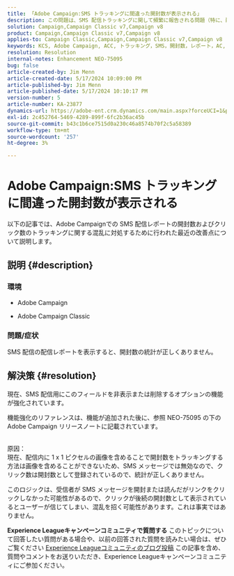 ```yaml
---
title: 「Adobe Campaign:SMS トラッキングに間違った開封数が表示される」
description: この問題は、SMS 配信トラッキングに関して頻繁に報告される問題（特に、配信レポート内の誤った開封数）を文書化しています。
solution: Campaign,Campaign Classic v7,Campaign v8
product: Campaign,Campaign Classic v7,Campaign v8
applies-to: Campaign Classic,Campaign,Campaign Classic v7,Campaign v8
keywords: KCS, Adobe Campaign, ACC, トラッキング，SMS，開封数，レポート，AC, Adobe Campaign Classic, FAQ
resolution: Resolution
internal-notes: Enhancement NEO-75095
bug: false
article-created-by: Jim Menn
article-created-date: 5/17/2024 10:09:00 PM
article-published-by: Jim Menn
article-published-date: 5/17/2024 10:10:17 PM
version-number: 5
article-number: KA-23877
dynamics-url: https://adobe-ent.crm.dynamics.com/main.aspx?forceUCI=1&pagetype=entityrecord&etn=knowledgearticle&id=331bab0d-9a14-ef11-9f8a-6045bd006268
exl-id: 2c452764-5469-4289-899f-6fc2b36ac45b
source-git-commit: b43c1b6ce7515d0a230c46a8574b70f2c5a58389
workflow-type: tm+mt
source-wordcount: '257'
ht-degree: 3%

---
```


# Adobe Campaign:SMS トラッキングに間違った開封数が表示される


以下の記事では、Adobe Campaignでの SMS 配信レポートの開封数およびクリック数のトラッキングに関する混乱に対処するために行われた最近の改善点について説明します。

## 説明 {#description}


### 環境

- Adobe Campaign


- Adobe Campaign Classic




### 問題/症状

SMS 配信の配信レポートを表示すると、開封数の統計が正しくありません。


## 解決策 {#resolution}


現在、SMS 配信用にこのフィールドを非表示または削除するオプションの機能が強化されています。

機能強化のリファレンスは、機能が追加された後に、参照 NEO-75095 の下のAdobe Campaign リリースノートに記載されています。


<br>原因：<br>
現在、配信内に 1 x 1 ピクセルの画像を含めることで開封数をトラッキングする方法は画像を含めることができないため、SMS メッセージでは無効なので、クリック数は開封数として登録されているので、統計が正しくありません。

このロジックは、受信者が SMS メッセージを開封または読んだがリンクをクリックしなかった可能性があるので、クリックが後続の開封数として表示されているとユーザーが信じてしまい、混乱を招く可能性があります。これは事実ではありません。




<b>Experience Leagueキャンペーンコミュニティで質問する</b>
このトピックについて回答したい質問がある場合や、以前の回答された質問を読みたい場合は、ぜひご覧ください [Experience Leagueコミュニティのブログ投稿](https://experienceleaguecommunities.adobe.com/t5/adobe-campaign-classic-blogs/introducing-top-kcs-articles-curated-for-your-troubleshooting/bc-p/672426#M132 "リンクをフォロー") この記事を含め、質問やコメントをお送りいただき、Experience Leagueキャンペーンコミュニティにご参加ください。
